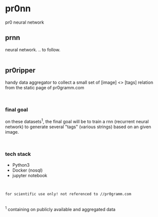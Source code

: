 # pr0nn
pr0 neural network

## prnn
neural network. .. to follow. <br><br>

## pr0ripper
handy data aggregator to collect a small set of \[image\] <> \[tags\] relation from the static page of pr0gramm.com

<br>

### final goal
on these datasets<sup>1</sup>, the final goal will be to train a rnn (recurrent neural network) to generate several "tags" (various strings) based on an given image.

<br>

### tech stack
* Python3
* Docker (nosql)
* jupyter notebook

<br>

`for scientific use only! not referenced to //pr0gramm.com`

<br>
<sup>1</sup> containing on publicly available and aggregated data